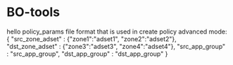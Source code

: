 # BO-tools
hello
policy_params file format that is used in create policy advanced mode:
{
    "src_zone_adset" : {"zone1":"adset1", "zone2":"adset2"},
    "dst_zone_adset" : {"zone3":"adset3", "zone4":"adset4"},
    "src_app_group"  : "src_app_group",
    "dst_app_group"  : "dst_app_group"
}
